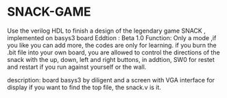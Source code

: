 # SNACK-GAME
Use the verilog HDL to finish a design of the legendary game SNACK , implemented on basys3 board
Eddtion : Beta 1.0
Function: Only a mode ,if you like you can add more, the codes are only for learning.
          if you burn the .bit file into your own board, you are allowed to control the directions of the snack with the up, down, left and right buttons, in addtion, SW0 for restet and restart if you run against yourself or the wall.

description: board basys3 by diligent and a screen with VGA interface for display
             if you want to find the top file, the snack.v is it.
